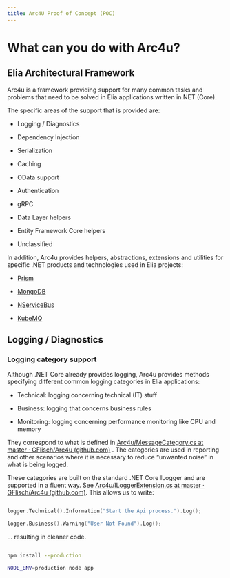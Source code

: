 ```yaml
---
title: Arc4U Proof of Concept (POC)
---
```


# What can you do with Arc4u?

## Elia Architectural Framework




Arc4u is a framework providing support for many common tasks and problems that need to be solved in Elia applications written in.NET (Core).




The specific areas of the support that is provided are:

-	Logging / Diagnostics

-	Dependency Injection

-	Serialization

-	Caching

-	OData support

-	Authentication

-	gRPC

-	Data Layer helpers

-	Entity Framework Core helpers

-	Unclassified







In addition, Arc4u provides helpers, abstractions, extensions and utilities for specific .NET products and technologies used in Elia projects:




- [Prism](https://prismlibrary.com/)

- [MongoDB](https://www.mongodb.com/)

- [NServiceBus](https://particular.net/nservicebus)

- [KubeMQ](https://kubemq.io/)




## Logging / Diagnostics

### Logging category support




Although .NET Core already provides logging, Arc4u provides methods specifying different common logging categories in Elia applications:

-	Technical: logging concerning technical (IT) stuff

-	Business: logging that concerns business rules

-	Monitoring: logging concerning performance monitoring like CPU and memory




They correspond to what is defined in [Arc4u/MessageCategory.cs at master · GFlisch/Arc4u (github.com)](https://github.com/GFlisch/Arc4u/blob/master/src/Arc4u.Standard.Diagnostics/MessageCategory.cs) . The categories are used in reporting and other scenarios where it is necessary to reduce “unwanted noise” in what is being logged.




These categories are built on the standard .NET Core ILogger and are supported in a fluent way. See [Arc4u/ILoggerExtension.cs at master · GFlisch/Arc4u (github.com)](https://github.com/GFlisch/Arc4u/blob/master/src/Arc4u.Standard.Diagnostics/Fluent/ILoggerExtension.cs). This allows us to write:




```c

logger.Technical().Information("Start the Api process.").Log();

logger.Business().Warning("User Not Found").Log();

```




… resulting in cleaner code.




```sh

npm install --production

NODE_ENV=production node app

```
